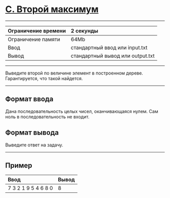 # [C. Второй максимум](https://contest.yandex.ru/contest/28069/problems/C/)

---
| Ограничение времени | 2 секунды |
| :--- | :--- |
| Ограничение памяти | 64Mb |
| Ввод | стандартный ввод или input.txt |
| Вывод | стандартный вывод или output.txt |
---
Выведите второй по величине элемент в построенном дереве. Гарантируется, что такой найдется.

---
## Формат ввода
Дана последовательность целых чисел, оканчивающаяся нулем. Сам ноль в последовательность не входит.

## Формат вывода
Выведите ответ на задачу.

---
## Пример

| Ввод | Вывод |
| :--- | :--- |
| 7 3 2 1 9 5 4 6 8 0 | 8 |
